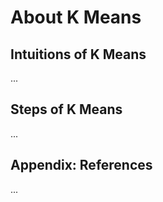 # About K Means

## Intuitions of K Means

...

## Steps of K Means

...

## Appendix: References

...
